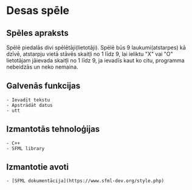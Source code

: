 # Desas spēle

## Spēles apraksts
Spēlē piedalās divi spēlētāji(lietotāji). Spēlē būs 9 laukumi(atstarpes) kā dzīvē, atstarpju vietā stāvēs skaitļi no 1 līdz 9, lai ieliktu "X" vai "O" lietotājam jāievada skaitļi no 1 līdz 9, ja ievadīs kaut ko citu, programma nebeidzās un neko nemaina.
## Galvenās funkcijas
	- Ievadīt tekstu
	- Apstrādāt datus
	- utt
## Izmantotās tehnoloģijas
	- C++
	- SFML library
## Izmantotie avoti
	- [SFML dokumentācija](https://www.sfml-dev.org/style.php)
